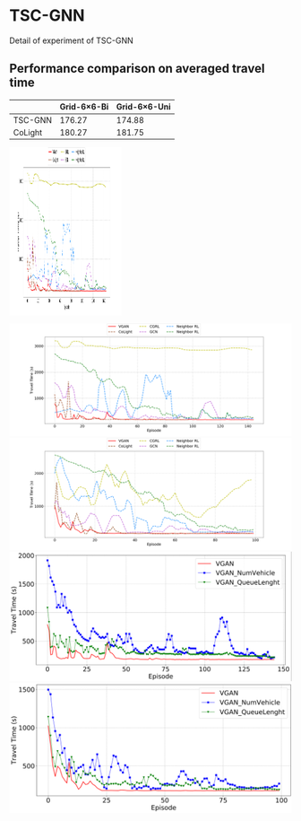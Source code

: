 # TSC-GNN
Detail of experiment of TSC-GNN

## Performance comparison on averaged travel time

|         | Grid-6×6-Bi | Grid-6×6-Uni |
| ------- | ----------- | ------------ |
| TSC-GNN | 176.27      | 174.88       |
| CoLight | 180.27      | 181.75       |

<img src="https://github.com/AaronXu296/TSC-GNN/blob/main/con_bi.png" width = "200" height = "300" alt="" align=center />

![Grid-6×6-Bi](https://github.com/AaronXu296/TSC-GNN/blob/main/con_bi.png)
![Grid-6×6-Uni](https://github.com/AaronXu296/TSC-GNN/blob/main/con_uni.png)
![Ablation of Grid-6×6-Bi](https://github.com/AaronXu296/TSC-GNN/blob/main/ablation-bi.png)
![Ablation of Grid-6×6-Uni](https://github.com/AaronXu296/TSC-GNN/blob/main/ablation-uni.png)
